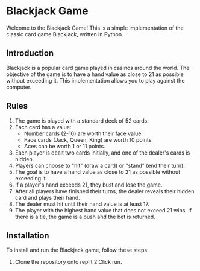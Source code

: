 # Blackjack Game

Welcome to the Blackjack Game! This is a simple implementation of the classic card game Blackjack, written in Python.

## Introduction

Blackjack is a popular card game played in casinos around the world. The objective of the game is to have a hand value as close to 21 as possible without exceeding it. This implementation allows you to play against the computer.

## Rules

1. The game is played with a standard deck of 52 cards.
2. Each card has a value: 
   - Number cards (2-10) are worth their face value.
   - Face cards (Jack, Queen, King) are worth 10 points.
   - Aces can be worth 1 or 11 points.
3. Each player is dealt two cards initially, and one of the dealer's cards is hidden.
4. Players can choose to "hit" (draw a card) or "stand" (end their turn).
5. The goal is to have a hand value as close to 21 as possible without exceeding it.
6. If a player's hand exceeds 21, they bust and lose the game.
7. After all players have finished their turns, the dealer reveals their hidden card and plays their hand.
8. The dealer must hit until their hand value is at least 17.
9. The player with the highest hand value that does not exceed 21 wins. If there is a tie, the game is a push and the bet is returned.

## Installation

To install and run the Blackjack game, follow these steps:

1. Clone the repository onto replit
2.Click run.
